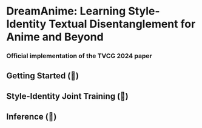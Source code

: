 # DreamAnime: Learning Style-Identity Textual Disentanglement for Anime and Beyond
### Official implementation of the TVCG 2024 paper

## Getting Started (🚧)

## Style-Identity Joint Training (🚧)

## Inference (🚧)

